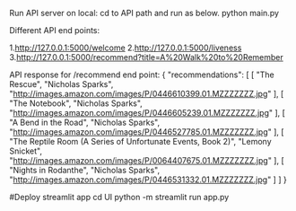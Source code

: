 Run API server on local:
cd to API path and run as below.
python main.py

Different API end points:

1.http://127.0.0.1:5000/welcome
2.http://127.0.0.1:5000/liveness
3.http://127.0.0.1:5000/recommend?title=A%20Walk%20to%20Remember

API response for /recommend end point:
{
  "recommendations": [
    [
      "The Rescue",
      "Nicholas Sparks",
      "http://images.amazon.com/images/P/0446610399.01.MZZZZZZZ.jpg"
    ],
    [
      "The Notebook",
      "Nicholas Sparks",
      "http://images.amazon.com/images/P/0446605239.01.MZZZZZZZ.jpg"
    ],
    [
      "A Bend in the Road",
      "Nicholas Sparks",
      "http://images.amazon.com/images/P/0446527785.01.MZZZZZZZ.jpg"
    ],
    [
      "The Reptile Room (A Series of Unfortunate Events, Book 2)",
      "Lemony Snicket",
      "http://images.amazon.com/images/P/0064407675.01.MZZZZZZZ.jpg"
    ],
    [
      "Nights in Rodanthe",
      "Nicholas Sparks",
      "http://images.amazon.com/images/P/0446531332.01.MZZZZZZZ.jpg"
    ]
  ]
}


#Deploy streamlit app
cd UI
python -m streamlit run app.py
